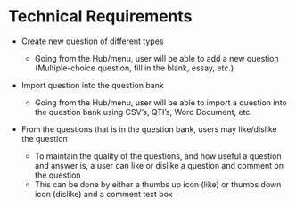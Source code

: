 # Technical Requirements

* Create new question of different types
  * Going from the Hub/menu, user will be able to add a new question (Multiple-choice question, fill in the blank, essay, etc.)

* Import question into the question bank
  * Going from the Hub/menu, user will be able to import a question into the question bank using CSV’s, QTI’s, Word Document, etc.

* From the questions that is in the question bank, users may like/dislike the question 
  * To maintain the quality of the questions, and how useful a question and answer is, a user can like or dislike a question and comment on the question 
  * This can be done by either a thumbs up icon (like) or thumbs down icon (dislike) and a comment text box


